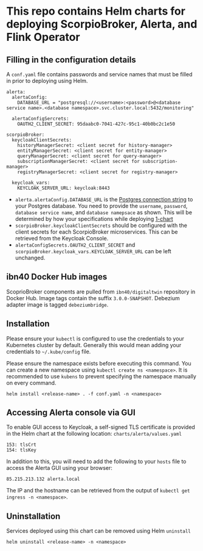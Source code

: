 # This repo contains Helm charts for deploying ScorpioBroker, Alerta, and Flink Operator


## Filling in the configuration details

A `conf.yaml` file contains passwords and service names that must be filled in prior to deploying using Helm.
```
alerta:
  alertaConfig:
    DATABASE_URL = "postgresql://<username>:<password>@<database service name>.<database namespace>.svc.cluster.local:5432/monitoring"

  alertaConfigSercrets:
    OAUTH2_CLIENT_SECRET: 95daabc0-7041-427c-95c1-40b0bc2c1e50

scorpioBroker:
  keycloakClientSecrets:
    historyManagerSecret: <client secret for history-manager>
    entityManagerSecret: <client secret for entity-manager>
    queryManagerSecret: <client secret for query-manager>
    subscriptionManagerSecret: <client secret for subscription-manager>
    registryManagerSecret: <client secret for registry-manager>

  keycloak_vars:
    KEYCLOAK_SERVER_URL: keycloak:8443
```
- `alerta.alertaConfig.DATABASE_URL` is the [Postgres connection string](https://www.postgresql.org/docs/9.6/libpq-connect.html) to your Postgres database. You need to provide the `username`, `password`, `database service name`, and `database namepsace` as shown. This will be determined by how your specifications while deploying [1-chart](../1-chart/README.md#filling-in-the-configuration-details)
- `scorpioBroker.keycloakClientSecrets` should be configured with the client secrets for each ScorpioBroker microservices. This can be retrieved from the Keycloak Console.
- `alertaConfigSecrets.OAUTH2_CLIENT_SECRET` and `scorpioBroker.keycloak_vars.KEYCLOAK_SERVER_URL` can be left unchanged.


## ibn40 Docker Hub images

ScoprioBroker components are pulled from `ibn40/digitaltwin` repository in Docker Hub. Image tags contain the suffix `3.0.0-SNAPSHOT`. Debezium adapter image is tagged `debeziumbridge`.


## Installation

Please ensure your `kubectl` is configured to use the credentials to your Kubernetes cluster by default. Generally this would mean adding your credentials to `~/.kube/config` file.

Please ensure the namespace exists before executing this command. You can create a new namespace using `kubectl create ns <namespace>`. It is recommended to use `kubens` to prevent specifying the namespace manually on every command.
```
helm install <release-name> . -f conf.yaml -n <namespace>
```


## Accessing Alerta console via GUI

To enable GUI access to Keycloak, a self-signed TLS certificate is provided in the Helm chart at the following location:
`charts/alerta/values.yaml`
```
153: tlsCrt
154: tlsKey
``` 
In addition to this, you will need to add the following to your `hosts` file to access the Alerta GUI using your browser:
```
85.215.213.132 alerta.local
```
The IP and the hostname can be retrieved from the output of `kubectl get ingress -n <namespace>`.


## Uninstallation

Services deployed using this chart can be removed using Helm `uninstall`
```
helm uninstall <release-name> -n <namespace>
```
